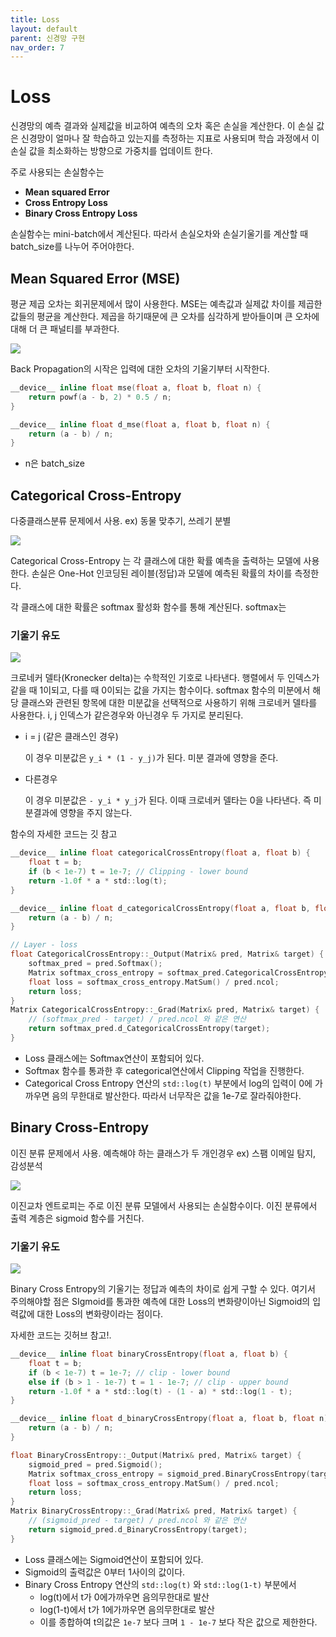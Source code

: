 ```yaml
---
title: Loss
layout: default
parent: 신경망 구현
nav_order: 7
---
```


# Loss

신경망의 예측 결과와 실제값을 비교하여 예측의 오차 혹은 손실을 계산한다. 이 손실 값은 신경망이 얼마나 잘 학습하고 있는지를 측정하는 지표로 사용되며 학습 과정에서 이 손실 값을 최소화하는 방향으로 가중치를 업데이트 한다.

주로 사용되는 손실함수는

* **Mean squared Error**
* **Cross Entropy Loss**
* **Binary Cross Entropy Loss**



손실함수는 mini-batch에서 계산된다. 따라서 손실오차와 손실기울기를 계산할 때 batch_size를 나누어 주어야한다. 









## Mean Squared Error (MSE)

평균 제곱 오차는 회귀문제에서 많이 사용한다. MSE는 예측값과 실제값 차이를 제곱한 값들의 평균을 계산한다. 제곱을 하기때문에 큰 오차를 심각하게 받아들이며 큰 오차에 대해 더 큰 패널티를 부과한다.



![](../../assets/images/dnn/loss_mse.png)



Back Propagation의 시작은 입력에 대한 오차의 기울기부터 시작한다.

```c
__device__ inline float mse(float a, float b, float n) {
    return powf(a - b, 2) * 0.5 / n; 
}

__device__ inline float d_mse(float a, float b, float n) {
    return (a - b) / n;
}
```

* n은 batch_size









## Categorical Cross-Entropy

다중클래스분류 문제에서 사용. ex) 동물 맞추기, 쓰레기 분별

![](../../assets/images/dnn/loss_cce.png)



Categorical Cross-Entropy 는 각 클래스에 대한 확률 예측을 출력하는 모델에 사용한다. 손실은 One-Hot 인코딩된 레이블(정답)과 모델에 예측된 확률의 차이를 측정한다. 

각 클래스에 대한 확률은 softmax 활성화 함수를 통해 계산된다.  softmax는   



### 기울기 유도

![](../../assets/images/dnn/loss_cce_2.png)



크로네커 델타(Kronecker delta)는 수학적인 기호로 나타낸다. 행렬에서 두 인덱스가 같을 때 1이되고, 다를 때 0이되는 값을 가지는 함수이다. softmax 함수의 미분에서 해당 클래스와 관련된 항목에 대한 미분값을 선택적으로 사용하기 위해 크로네커 델타를 사용한다. i, j 인덱스가 같은경우와 아닌경우 두 가지로 분리된다.

* i = j (같은 클래스인 경우)

  이 경우 미분값은 `y_i * (1 - y_j)`가 된다. 미분 결과에 영향을 준다.

* 다른경우

  이 경우 미분값은 `- y_i * y_j`가 된다. 이때 크로네커 델타는 0을 나타낸다. 즉 미분결과에 영향을 주지 않는다.



함수의 자세한 코드는 깃 참고

```c
__device__ inline float categoricalCrossEntropy(float a, float b) {
    float t = b;
    if (b < 1e-7) t = 1e-7; // Clipping - lower bound
    return -1.0f * a * std::log(t);
}

__device__ inline float d_categoricalCrossEntropy(float a, float b, float n) {
    return (a - b) / n;
}
```

```c
// Layer - loss
float CategoricalCrossEntropy::_Output(Matrix& pred, Matrix& target) {
    softmax_pred = pred.Softmax();
    Matrix softmax_cross_entropy = softmax_pred.CategoricalCrossEntropy(target);
    float loss = softmax_cross_entropy.MatSum() / pred.ncol;
    return loss;
}
Matrix CategoricalCrossEntropy::_Grad(Matrix& pred, Matrix& target) {
    // (softmax_pred - target) / pred.ncol 와 같은 연산 
    return softmax_pred.d_CategoricalCrossEntropy(target);
}
```

* Loss 클래스에는 Softmax연산이 포함되어 있다.
* Softmax 함수를 통과한 후 categorical연산에서 Clipping 작업을 진행한다. 
* Categorical Cross Entropy 연산의 `std::log(t)` 부분에서  log의 입력이 0에 가까우면 음의 무한대로 발산한다.  따라서 너무작은 값을 1e-7로 잘라줘야한다.











## Binary Cross-Entropy

이진 분류 문제에서 사용. 예측해야 하는 클래스가 두 개인경우 ex) 스팸 이메일 탐지, 감성분석

![](../../assets/images/dnn/loss_bi_0.png)



이진교차 엔트로피는 주로 이진 분류 모델에서 사용되는 손실함수이다.  이진 분류에서 출력 계층은 sigmoid 함수를 거친다.



### 기울기 유도

![](../../assets/images/dnn/loss_bi_2.png)



Binary Cross Entropy의 기울기는 정답과 예측의 차이로 쉽게 구할 수 있다. 여기서 주의해야할 점은 SIgmoid를 통과한 예측에 대한 Loss의 변화량이아닌 Sigmoid의 입력값에 대한 Loss의 변화량이라는 점이다. 



자세한 코드는 깃허브 참고!.

```c
__device__ inline float binaryCrossEntropy(float a, float b) {
    float t = b;
    if (b < 1e-7) t = 1e-7; // clip - lower bound
    else if (b > 1 - 1e-7) t = 1 - 1e-7; // clip - upper bound
    return -1.0f * a * std::log(t) - (1 - a) * std::log(1 - t);
}

__device__ inline float d_binaryCrossEntropy(float a, float b, float n) {
    return (a - b) / n;
}
```

```c
float BinaryCrossEntropy::_Output(Matrix& pred, Matrix& target) {
    sigmoid_pred = pred.Sigmoid();
    Matrix softmax_cross_entropy = sigmoid_pred.BinaryCrossEntropy(target);
    float loss = softmax_cross_entropy.MatSum() / pred.ncol;
    return loss;
}
Matrix BinaryCrossEntropy::_Grad(Matrix& pred, Matrix& target) {
    // (sigmoid_pred - target) / pred.ncol 와 같은 연산 
    return sigmoid_pred.d_BinaryCrossEntropy(target);
}
```

* Loss 클래스에는 Sigmoid연산이 포함되어 있다.
* Sigmoid의 출력값은 0부터 1사이의 값이다.  
* Binary Cross Entropy 연산의 `std::log(t)` 와 `std::log(1-t)` 부분에서
  * log(t)에서 t가 0에가까우면 음의무한대로 발산
  * log(1-t)에서 t가 1에가까우면 음의무한대로 발산
  * 이를 종합하여 t의값은 `1e-7` 보다 크며 `1 - 1e-7` 보다 작은 값으로 제한한다.















